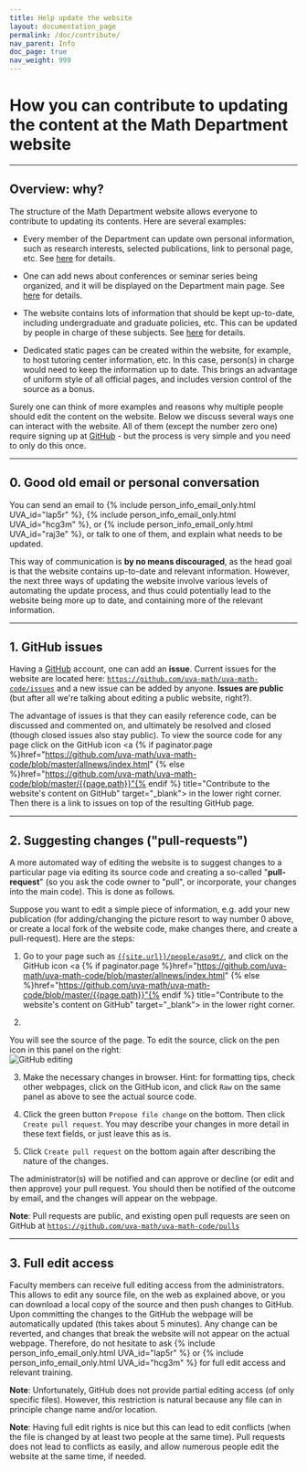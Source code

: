 ```yaml
---
title: Help update the website
layout: documentation_page
permalink: /doc/contribute/
nav_parent: Info
doc_page: true
nav_weight: 999
---
```


# How you can contribute to updating the content at the Math Department website

---

## Overview: why?

The structure of the Math Department website
allows everyone to contribute to updating its contents.
Here are several examples:

- Every member of the Department can update own personal information, such as
research interests, selected publications, link to personal page, etc. See [here]({{site.url}}/doc/people/) for details.

- One can add news about conferences or seminar series being organized, and it will be displayed on the Department main page.
See [here]({{site.url}}/doc/news/) for details.

- The website contains lots of information that should be kept up-to-date, including
undergraduate and graduate policies, etc. This can be updated by people in charge of these subjects.
See [here]({{site.url}}/doc/ugg/) for details.

- Dedicated static pages can be created within the website, for example,
to host tutoring center information, etc. In this case, person(s) in charge would need to keep the information
up to date. This brings an advantage of uniform style of all official pages, and includes version control of the source as a bonus.

Surely one can think of more examples and reasons why multiple people should edit the content on the website.
Below we discuss several ways one can interact with the website. All of them (except the number zero one)
require signing up at [GitHub](https://www.github.com)  - but the process is very simple and you need to only do this once.

---

## 0. Good old email or personal conversation

You can send an email to
{% include person_info_email_only.html UVA_id="lap5r" %}, {% include person_info_email_only.html UVA_id="hcg3m" %}, or {% include person_info_email_only.html UVA_id="raj3e" %}, or talk to one of them, and explain what needs to be updated.

This way of communication is **by no means discouraged**, as the head goal is that the website
contains up-to-date and relevant information.
However, the next three ways of updating the website involve various levels of automating the
update process, and thus could potentially lead to the website being more up to date, and
containing more of the relevant information.

---

## 1. GitHub issues

Having a [GitHub](https://www.github.com) account, one can add an **issue**. Current issues for the website are
located here: [`https://github.com/uva-math/uva-math-code/issues`](https://github.com/uva-math/uva-math-code/issues)
and a new issue can be added by anyone. **Issues are public** (but after all we're talking about editing a public website, right?).

The advantage of issues is that they can easily reference code, can be discussed and commented on, and ultimately be resolved and closed
(though closed issues also stay public). To view the source code for any page click on the
GitHub icon <a {% if paginator.page %}href="https://github.com/uva-math/uva-math-code/blob/master/allnews/index.html"
{% else %}href="https://github.com/uva-math/uva-math-code/blob/master/{{page.path}}"{% endif %} title="Contribute to the website's content on GitHub" target="_blank"><span class="fa fa-github-square fa-2x"></span></a> in the lower right corner. Then there is a link to
issues on top of the resulting GitHub page.

---

## 2. Suggesting changes ("pull-requests")

A more automated way of editing the website is to suggest changes to a particular page via editing its source code
and creating a so-called "**pull-request**" (so you ask the code
owner to "pull", or incorporate, your changes into the main code). This is done as follows.

Suppose you want to edit a simple piece of
information, e.g. add your new publication (for adding/changing the picture resort to way number 0 above, or create a local fork of the website code,
make changes there, and create a pull-request). Here are the steps:

1. Go to your page such as [`{{site.url}}/people/aso9t/`]({{site.url}}/people/aso9t/),
and click on the
GitHub icon <a {% if paginator.page %}href="https://github.com/uva-math/uva-math-code/blob/master/allnews/index.html"
{% else %}href="https://github.com/uva-math/uva-math-code/blob/master/{{page.path}}"{% endif %} title="Contribute to the website's content on GitHub" target="_blank"><span class="fa fa-github-square fa-2x"></span></a> in the lower right corner.

2.
You will see the source of the page.
To edit the source, click on the pen icon in this panel on the right:<br>
<img src="{{site.url}}/img/github_editing.png" alt="GitHub editing" title="GitHub editing">

3. Make the necessary changes in browser. Hint: for formatting tips, check other webpages,
click on the GitHub icon, and click `Raw` on the same panel as above to see the actual source code.

4. Click the green button `Propose file change` on the bottom. Then click `Create pull request`. You may describe your changes in more detail in these text fields,
or just leave this as is.

5. Click `Create pull request` on the bottom again after describing the nature of the changes.

The administrator(s) will be notified and can approve or decline (or edit and then approve) your pull request.
You should then be notified of the outcome by email, and the changes will appear on the webpage.

**Note**: Pull requests are public, and existing open pull requests are seen on GitHub
at [`https://github.com/uva-math/uva-math-code/pulls`](https://github.com/uva-math/uva-math-code/pulls)


---

## 3. Full edit access

Faculty members can receive full editing access from the administrators.
This allows to edit any source file, on the web as explained above,
or you can download a local copy of the source and then push changes to GitHub.
Upon committing the changes to the GitHub the webpage will be automatically
updated (this takes about 5 minutes).
Any change can be reverted, and changes that break the website will not
appear on the actual webpage. Therefore, do not hesitate to ask
{% include person_info_email_only.html UVA_id="lap5r" %} or {% include person_info_email_only.html UVA_id="hcg3m" %}
for full edit access and relevant training.

**Note**: Unfortunately, GitHub does not provide partial editing access (of only specific files).
However, this restriction is natural because any file can in principle change name and/or location.

**Note**: Having full edit rights is nice but this can lead to edit conflicts (when the file is changed by
at least two people at the same time). Pull requests does not lead to conflicts as easily, and
allow numerous people edit the website at the same time, if needed.
